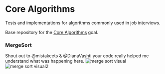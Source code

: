 # Core Algorithms

Tests and implementations for algorithms commonly used in job interviews.

Base repository for the [Core Algorithms](https://github.com/GuildCrafts/web-development-js/issues/123) goal.

### MergeSort
Shout out to @mistakeets & @DianaVashti your code really helped me understand what was happening here.
![merge sort visual](https://www.codeproject.com/KB/recipes/SortVisualization/Merge_Sort.gif)  ![merge sort visual2](https://upload.wikimedia.org/wikipedia/commons/c/cc/Merge-sort-example-300px.gif)
